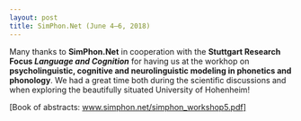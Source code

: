 ```yaml
---
layout: post
title: SimPhon.Net (June 4–6, 2018)
---
```


Many thanks to <strong>SimPhon.Net</strong> in cooperation with the <strong>Stuttgart Research Focus <em>Language and Cognition</em></strong> 
for having us at the workhop on <strong>psycholinguistic, cognitive and neurolinguistic modeling in phonetics and phonology</strong>.
We had a great time both during the scientific discussions and when exploring the beautifully situated University of Hohenheim!

[Book of abstracts: www.simphon.net/simphon_workshop5.pdf]
